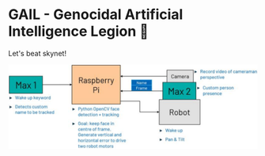 # GAIL - Genocidal Artificial Intelligence Legion :robot:
Let's beat skynet!

![System Architecture](Images/SystemArch.png?raw=true "Full system architecture.")

